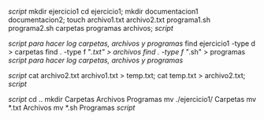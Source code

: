 *script*
mkdir ejercicio1
cd ejercicio1;
mkdir documentacion1 documentacion2;
touch archivo1.txt archivo2.txt programa1.sh programa2.sh carpetas programas archivos;
*script*

*script para hacer log carpetas, archivos y programas*
find ejercicio1 -type d > carpetas
find . -type f "*.txt" > archivos
find . -type f "*.sh" > programas
*script para hacer log carpetas, archivos y programas*

*script*
cat archivo2.txt archivo1.txt > temp.txt;
cat temp.txt > archivo2.txt;
*script*

*script*
cd ..
mkdir Carpetas Archivos Programas
mv ./ejercicio1/ Carpetas
mv *.txt Archivos
mv *.sh Programas
*script*